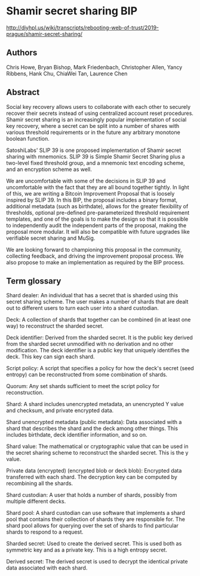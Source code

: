 # Shamir secret sharing BIP

<http://diyhpl.us/wiki/transcripts/rebooting-web-of-trust/2019-prague/shamir-secret-sharing/>

## Authors

Chris Howe, Bryan Bishop, Mark Friedenbach, Christopher Allen, Yancy Ribbens, Hank Chu, ChiaWei Tan, Laurence Chen

## Abstract

Social key recovery allows users to collaborate with each other to securely recover their secrets instead of using centralized account reset procedures. Shamir secret sharing is an increasingly popular implementation of social key recovery, where a secret can be split into a number of shares with various threshold requirements or in the future any arbitrary monotone boolean function.

SatoshiLabs' SLIP 39 is one proposed implementation of Shamir secret sharing with mnemonics. SLIP 39 is Simple Shamir Secret Sharing plus a two-level fixed threshold group, and a mnemonic text encoding scheme, and an encryption scheme as well.

We are uncomfortable with some of the decisions in SLIP 39 and uncomfortable with the fact that they are all bound together tightly. In light of this, we are writing a Bitcoin Improvement Proposal that is loosely inspired by SLIP 39. In this BIP, the proposal includes a binary format, additional metadata (such as birthdate), allows for the greater flexibility of thresholds, optional pre-defined pre-parameterized threshold requirement templates, and one of the goals is to make the design so that it is possible to independently audit the independent parts of the proposal, making the proposal more modular. It will also be compatible with future upgrades like verifiable secret sharing and MuSig.

We are looking forward to championing this proposal in the community, collecting feedback, and driving the improvement proposal process. We also propose to make an implementation as required by the BIP process.

## Term glossary

Shard dealer: An individual that has a secret that is sharded using this secret sharing scheme. The user makes a number of shards that are dealt out to different users to turn each user into a shard custodian.

Deck: A collection of shards that together can be combined (in at least one way) to reconstruct the sharded secret.

Deck identifier: Derived from the sharded secret. It is the public key derived from the sharded secret unmodified with no derivation and no other modification. The deck identifier is a public key that uniquely identifies the deck. This key can sign each shard.

Script policy: A script that specifies a policy for how the deck's secret (seed entropy) can be reconstructed from some combination of shards.

Quorum: Any set shards sufficient to meet the script policy for reconstruction.

Shard: A shard includes unencrypted metadata, an unencrypted Y value and checksum, and private encrypted data.

Shard unencrypted metadata (public metadata): Data associated with a shard that describes the shard and the deck among other things. This includes birthdate, deck identifier information, and so on.

Shard value: The mathematical or cryptographic value that can be used in the secret sharing scheme to reconstruct the sharded secret. This is the y value.

Private data (encrypted) (encrypted blob or deck blob): Encrypted data transferred with each shard. The decryption key can be computed by recombining all the shards.

Shard custodian: A user that holds a number of shards, possibly from multiple different decks.

Shard pool: A shard custodian can use software that implements a shard pool that contains their collection of shards they are responsible for. The shard pool allows for querying over the set of shards to find particular shards to respond to a request.

Sharded secret: Used to create the derived secret. This is used both as symmetric key and as a private key. This is a high entropy secret.

Derived secret: The derived secret is used to decrypt the identical private data associated with each shard.
